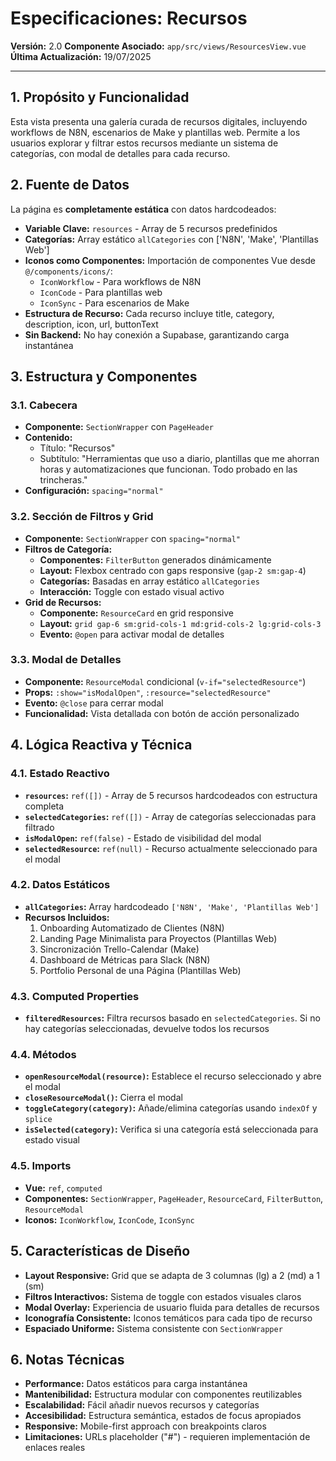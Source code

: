 # Especificaciones: Recursos

**Versión:** 2.0
**Componente Asociado:** `app/src/views/ResourcesView.vue`
**Última Actualización:** 19/07/2025

---

## 1. Propósito y Funcionalidad

Esta vista presenta una galería curada de recursos digitales, incluyendo workflows de N8N, escenarios de Make y plantillas web. Permite a los usuarios explorar y filtrar estos recursos mediante un sistema de categorías, con modal de detalles para cada recurso.

## 2. Fuente de Datos

La página es **completamente estática** con datos hardcodeados:

- **Variable Clave:** `resources` - Array de 5 recursos predefinidos
- **Categorías:** Array estático `allCategories` con ['N8N', 'Make', 'Plantillas Web']
- **Iconos como Componentes:** Importación de componentes Vue desde `@/components/icons/`:
  - `IconWorkflow` - Para workflows de N8N
  - `IconCode` - Para plantillas web
  - `IconSync` - Para escenarios de Make
- **Estructura de Recurso:** Cada recurso incluye title, category, description, icon, url, buttonText
- **Sin Backend:** No hay conexión a Supabase, garantizando carga instantánea

## 3. Estructura y Componentes

### 3.1. Cabecera
- **Componente:** `SectionWrapper` con `PageHeader`
- **Contenido:**
  - Título: "Recursos"
  - Subtítulo: "Herramientas que uso a diario, plantillas que me ahorran horas y automatizaciones que funcionan. Todo probado en las trincheras."
- **Configuración:** `spacing="normal"`

### 3.2. Sección de Filtros y Grid
- **Componente:** `SectionWrapper` con `spacing="normal"`
- **Filtros de Categoría:**
  - **Componentes:** `FilterButton` generados dinámicamente
  - **Layout:** Flexbox centrado con gaps responsive (`gap-2 sm:gap-4`)
  - **Categorías:** Basadas en array estático `allCategories`
  - **Interacción:** Toggle con estado visual activo
- **Grid de Recursos:**
  - **Componente:** `ResourceCard` en grid responsive
  - **Layout:** `grid gap-6 sm:grid-cols-1 md:grid-cols-2 lg:grid-cols-3`
  - **Evento:** `@open` para activar modal de detalles

### 3.3. Modal de Detalles
- **Componente:** `ResourceModal` condicional (`v-if="selectedResource"`)
- **Props:** `:show="isModalOpen"`, `:resource="selectedResource"`
- **Evento:** `@close` para cerrar modal
- **Funcionalidad:** Vista detallada con botón de acción personalizado

## 4. Lógica Reactiva y Técnica

### 4.1. Estado Reactivo
- **`resources`:** `ref([])` - Array de 5 recursos hardcodeados con estructura completa
- **`selectedCategories`:** `ref([])` - Array de categorías seleccionadas para filtrado
- **`isModalOpen`:** `ref(false)` - Estado de visibilidad del modal
- **`selectedResource`:** `ref(null)` - Recurso actualmente seleccionado para el modal

### 4.2. Datos Estáticos
- **`allCategories`:** Array hardcodeado `['N8N', 'Make', 'Plantillas Web']`
- **Recursos Incluidos:**
  1. Onboarding Automatizado de Clientes (N8N)
  2. Landing Page Minimalista para Proyectos (Plantillas Web)
  3. Sincronización Trello-Calendar (Make)
  4. Dashboard de Métricas para Slack (N8N)
  5. Portfolio Personal de una Página (Plantillas Web)

### 4.3. Computed Properties
- **`filteredResources`:** Filtra recursos basado en `selectedCategories`. Si no hay categorías seleccionadas, devuelve todos los recursos

### 4.4. Métodos
- **`openResourceModal(resource)`:** Establece el recurso seleccionado y abre el modal
- **`closeResourceModal()`:** Cierra el modal
- **`toggleCategory(category)`:** Añade/elimina categorías usando `indexOf` y `splice`
- **`isSelected(category)`:** Verifica si una categoría está seleccionada para estado visual

### 4.5. Imports
- **Vue:** `ref`, `computed`
- **Componentes:** `SectionWrapper`, `PageHeader`, `ResourceCard`, `FilterButton`, `ResourceModal`
- **Iconos:** `IconWorkflow`, `IconCode`, `IconSync`

## 5. Características de Diseño

- **Layout Responsive:** Grid que se adapta de 3 columnas (lg) a 2 (md) a 1 (sm)
- **Filtros Interactivos:** Sistema de toggle con estados visuales claros
- **Modal Overlay:** Experiencia de usuario fluida para detalles de recursos
- **Iconografía Consistente:** Iconos temáticos para cada tipo de recurso
- **Espaciado Uniforme:** Sistema consistente con `SectionWrapper`

## 6. Notas Técnicas

- **Performance:** Datos estáticos para carga instantánea
- **Mantenibilidad:** Estructura modular con componentes reutilizables
- **Escalabilidad:** Fácil añadir nuevos recursos y categorías
- **Accesibilidad:** Estructura semántica, estados de focus apropiados
- **Responsive:** Mobile-first approach con breakpoints claros
- **Limitaciones:** URLs placeholder ("#") - requieren implementación de enlaces reales